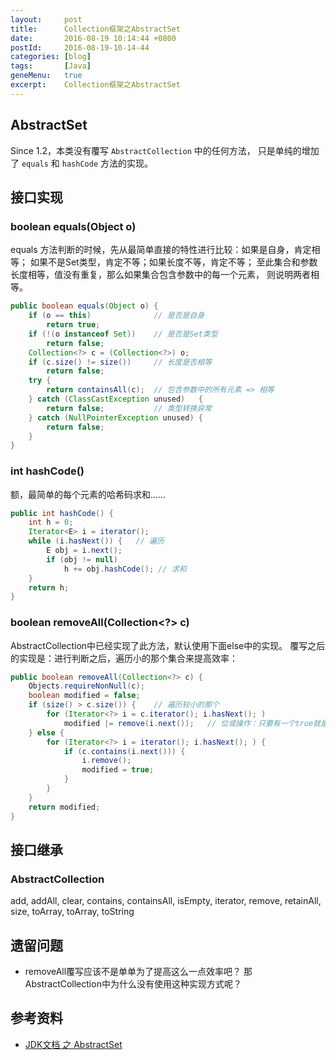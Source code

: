 ```yaml
---
layout:     post
title:      Collection框架之AbstractSet
date:       2016-08-19 10:14:44 +0800
postId:     2016-08-19-10-14-44
categories: [blog]
tags:       [Java]
geneMenu:   true
excerpt:    Collection框架之AbstractSet
---
```


## AbstractSet
Since 1.2，本类没有覆写 `AbstractCollection` 中的任何方法，
只是单纯的增加了 `equals` 和 `hashCode` 方法的实现。

## 接口实现

### boolean equals(Object o)
equals 方法判断的时候，先从最简单直接的特性进行比较：如果是自身，肯定相等；
如果不是Set类型，肯定不等；如果长度不等，肯定不等；
至此集合和参数长度相等，值没有重复，那么如果集合包含参数中的每一个元素，
则说明两者相等。

```java 
public boolean equals(Object o) {
    if (o == this)              // 是否是自身
        return true;
    if (!(o instanceof Set))    // 是否是Set类型
        return false;
    Collection<?> c = (Collection<?>) o;
    if (c.size() != size())     // 长度是否相等
        return false;
    try {
        return containsAll(c);  // 包含参数中的所有元素 => 相等
    } catch (ClassCastException unused)   {
        return false;           // 类型转换异常
    } catch (NullPointerException unused) {
        return false;
    }
}
```


### int hashCode()
额，最简单的每个元素的哈希码求和……

```java 
public int hashCode() {
    int h = 0;
    Iterator<E> i = iterator();
    while (i.hasNext()) {   // 遍历
        E obj = i.next();
        if (obj != null)
            h += obj.hashCode(); // 求和
    }
    return h;
}
```


### boolean removeAll(Collection<?> c)
AbstractCollection中已经实现了此方法，默认使用下面else中的实现。
覆写之后的实现是：进行判断之后，遍历小的那个集合来提高效率：

```java 
public boolean removeAll(Collection<?> c) {
    Objects.requireNonNull(c);
    boolean modified = false;
    if (size() > c.size()) {    // 遍历较小的那个
        for (Iterator<?> i = c.iterator(); i.hasNext(); )
            modified |= remove(i.next());   // 位或操作：只要有一个true就是true，两个都是false才是false
    } else {
        for (Iterator<?> i = iterator(); i.hasNext(); ) {
            if (c.contains(i.next())) {
                i.remove();
                modified = true;
            }
        }
    }
    return modified;
}
```


## 接口继承

### AbstractCollection
add, addAll, clear, contains, containsAll, isEmpty, iterator, remove, retainAll, size, toArray, toArray, toString

## 遗留问题

* removeAll覆写应该不是单单为了提高这么一点效率吧？
那AbstractCollection中为什么没有使用这种实现方式呢？

## 参考资料

* [JDK文档 之 AbstractSet](https://docs.oracle.com/javase/8/docs/api/java/util/AbstractSet.html)
